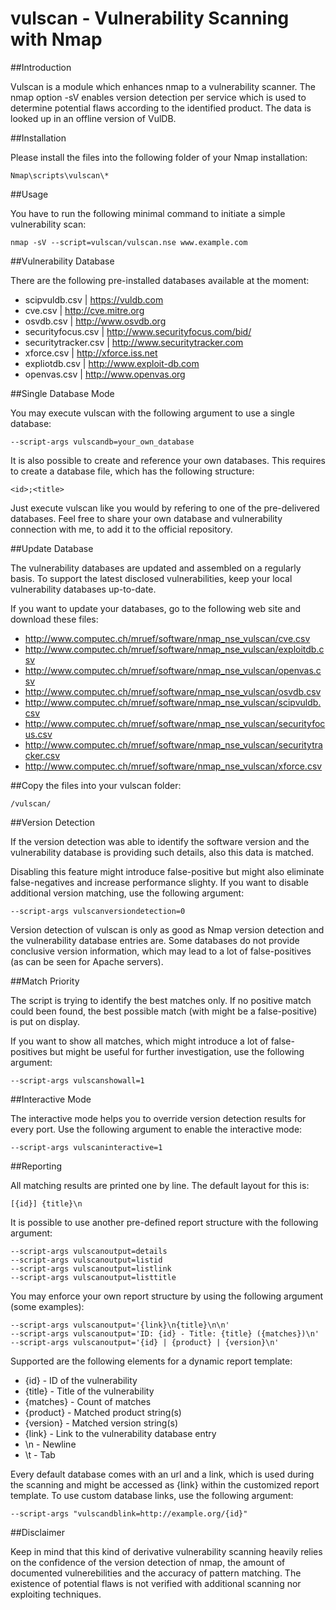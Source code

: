 # vulscan - Vulnerability Scanning with Nmap

##Introduction

Vulscan is a module which enhances nmap to a vulnerability scanner. The nmap option -sV enables version detection per service which is used to determine potential flaws according to the identified product. The data is looked up in an offline version of VulDB.

##Installation

Please install the files into the following folder of your Nmap installation:

    Nmap\scripts\vulscan\*

##Usage

You have to run the following minimal command to initiate a simple vulnerability scan:

    nmap -sV --script=vulscan/vulscan.nse www.example.com

##Vulnerability Database

There are the following pre-installed databases available at the moment:

* scipvuldb.csv | https://vuldb.com
* cve.csv | http://cve.mitre.org
* osvdb.csv | http://www.osvdb.org
* securityfocus.csv | http://www.securityfocus.com/bid/
* securitytracker.csv | http://www.securitytracker.com
* xforce.csv | http://xforce.iss.net
* expliotdb.csv | http://www.exploit-db.com
* openvas.csv | http://www.openvas.org

##Single Database Mode

You may execute vulscan with the following argument to use a single database:

    --script-args vulscandb=your_own_database

It is also possible to create and reference your own databases. This requires to create a database file, which has the following structure:

    <id>;<title>

Just execute vulscan like you would by refering to one of the pre-delivered databases. Feel free to share your own database and vulnerability connection with me, to add it to the official repository.

##Update Database

The vulnerability databases are updated and assembled on a regularly basis. To support the latest disclosed vulnerabilities, keep your local vulnerability databases up-to-date.

If you want to update your databases, go to the following web site and download these files:

* http://www.computec.ch/mruef/software/nmap_nse_vulscan/cve.csv
* http://www.computec.ch/mruef/software/nmap_nse_vulscan/exploitdb.csv
* http://www.computec.ch/mruef/software/nmap_nse_vulscan/openvas.csv
* http://www.computec.ch/mruef/software/nmap_nse_vulscan/osvdb.csv
* http://www.computec.ch/mruef/software/nmap_nse_vulscan/scipvuldb.csv
* http://www.computec.ch/mruef/software/nmap_nse_vulscan/securityfocus.csv
* http://www.computec.ch/mruef/software/nmap_nse_vulscan/securitytracker.csv
* http://www.computec.ch/mruef/software/nmap_nse_vulscan/xforce.csv

##Copy the files into your vulscan folder:

    /vulscan/

##Version Detection

If the version detection was able to identify the software version and the vulnerability database is providing such details, also this data is matched.

Disabling this feature might introduce false-positive but might also eliminate false-negatives and increase performance slighty. If you want to disable additional version matching, use the following argument:

    --script-args vulscanversiondetection=0

Version detection of vulscan is only as good as Nmap version detection and the vulnerability database entries are. Some databases do not provide conclusive version information, which may lead to a lot of false-positives (as can be seen for Apache servers).

##Match Priority

The script is trying to identify the best matches only. If no positive match could been found, the best possible match (with might be a false-positive) is put on display.

If you want to show all matches, which might introduce a lot of false-positives but might be useful for further investigation, use the following argument:

    --script-args vulscanshowall=1

##Interactive Mode

The interactive mode helps you to override version detection results for every port. Use the following argument to enable the interactive mode:

    --script-args vulscaninteractive=1

##Reporting

All matching results are printed one by line. The default layout for this is:

    [{id}] {title}\n

It is possible to use another pre-defined report structure with the following argument:

    --script-args vulscanoutput=details
    --script-args vulscanoutput=listid
    --script-args vulscanoutput=listlink
    --script-args vulscanoutput=listtitle

You may enforce your own report structure by using the following argument (some examples):

    --script-args vulscanoutput='{link}\n{title}\n\n'
    --script-args vulscanoutput='ID: {id} - Title: {title} ({matches})\n'
    --script-args vulscanoutput='{id} | {product} | {version}\n'

Supported are the following elements for a dynamic report template:

* {id} - ID of the vulnerability
* {title} - Title of the vulnerability
* {matches} - Count of matches
* {product} - Matched product string(s)
* {version} - Matched version string(s)
* {link} - Link to the vulnerability database entry
* \n - Newline
* \t - Tab

Every default database comes with an url and a link, which is used during the scanning and might be accessed as {link} within the customized report template. To use custom database links, use the following argument:

    --script-args "vulscandblink=http://example.org/{id}"

##Disclaimer

Keep in mind that this kind of derivative vulnerability scanning heavily relies on the confidence of the version detection of nmap, the amount of documented vulnerebilities and the accuracy of pattern matching. The existence of potential flaws is not verified with additional scanning nor exploiting techniques.
